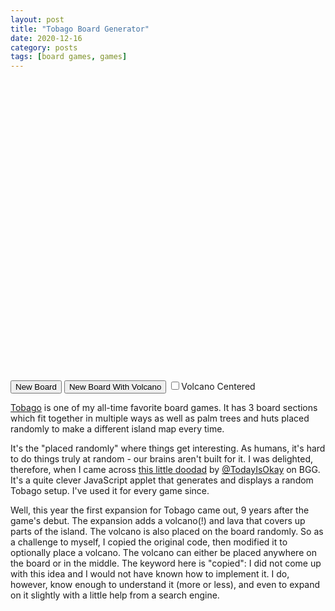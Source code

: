 ```yaml
---
layout: post
title: "Tobago Board Generator"
date: 2020-12-16
category: posts
tags: [board games, games]
---
```


<script type="text/javascript" src="/public/jsgl.min.js"></script> 
<div id="panel" style="width: 640px; height: 480px"></div>
<script type="text/javascript">
	var myPanel = new jsgl.Panel(document.getElementById("panel"));
	var Volcano = false;

	function generateBoard()
	{
		myPanel.clear();
		
		var lowerA = { name: "a", board: [
			{ x: 0,  y: 6, z: -6, isShore: 1, type: 'mountains' },
			{ x: -1, y: 6, z: -5, isShore: 1, type: 'beach'     },
			{ x: -2, y: 6, z: -4, isShore: 1, type: 'beach'     },
			{ x: 1,  y: 5, z: -6, isShore: 1, type: 'beach'     },
			{ x: 0,  y: 5, z: -5, isShore: 0, type: 'jungle'    },
			{ x: -1, y: 5, z: -4, isShore: 0, type: 'jungle'    },
			{ x: -2, y: 5, z: -3, isShore: 1, type: 'jungle'    },
			{ x: -3, y: 5, z: -2, isShore: 1, type: 'beach'     },
			{ x: 2,  y: 4, z: -6, isShore: 1, type: 'beach'     },
			{ x: 1,  y: 4, z: -5, isShore: 1, type: 'jungle'    },
			{ x: 0,  y: 4, z: -4, isShore: 1, type: 'jungle'    },
			{ x: -1, y: 4, z: -3, isShore: 1, type: 'beach'     },
			{ x: 0,  y: 3, z: -3, isShore: 1, type: 'jungle'    },
			{ x: -1, y: 3, z: -2, isShore: 1, type: 'beach'     },
			{ x: -2, y: 3, z: -1, isShore: 1, type: 'beach'     },
			{ x: -3, y: 3, z: 0,  isShore: 1, type: 'scrubland' },
			{ x: 2,  y: 2, z: -4, isShore: 1, type: 'river'     },
			{ x: 1,  y: 2, z: -3, isShore: 1, type: 'mountains' },
			{ x: 0,  y: 2, z: -2, isShore: 0, type: 'mountains' },
			{ x: -1, y: 2, z: -1, isShore: 0, type: 'mountains' },
			{ x: -2, y: 2, z: 0,  isShore: 0, type: 'scrubland' },
			{ x: 2,  y: 1, z: -3, isShore: 1, type: 'river'     },
			{ x: 1,  y: 1, z: -2, isShore: 0, type: 'river'     },
			{ x: 0,  y: 1, z: -1, isShore: 0, type: 'lake'      },
			{ x: -1, y: 1, z: 0,  isShore: 0, type: 'scrubland' },
			{ x: 3,  y: 0, z: -3, isShore: 1, type: 'river'     },
			{ x: 2,  y: 0, z: -2, isShore: 0, type: 'river'     },
			{ x: 1,  y: 0, z: -1, isShore: 0, type: 'lake'      },
			{ x: 0,  y: 0, z: 0,  isShore: 0, type: 'lake'      }
			] };
			
		var upperA = { name: "A", board: [
			{ x: 0,  y: 6, z: -6, isShore: 1, type: 'mountains' },
			{ x: -1, y: 6, z: -5, isShore: 1, type: 'mountains' },
			{ x: 1,  y: 5, z: -6, isShore: 1, type: 'mountains' },
			{ x: 0,  y: 5, z: -5, isShore: 0, type: 'mountains' },
			{ x: -1, y: 5, z: -4, isShore: 1, type: 'jungle'    },
			{ x: -2, y: 5, z: -3, isShore: 1, type: 'jungle'    },
			{ x: -3, y: 5, z: -2, isShore: 1, type: 'beach'     },
			{ x: 2,  y: 4, z: -6, isShore: 1, type: 'mountains' },
			{ x: 1,  y: 4, z: -5, isShore: 0, type: 'mountains' },
			{ x: 0,  y: 4, z: -4, isShore: 0, type: 'jungle'    },
			{ x: -1, y: 4, z: -3, isShore: 0, type: 'jungle'    },
			{ x: -2, y: 4, z: -2, isShore: 0, type: 'jungle'    },
			{ x: -3, y: 4, z: -1, isShore: 1, type: 'beach'     },
			{ x: -4, y: 4, z: 0,  isShore: 1, type: 'scrubland' },
			{ x: 2,  y: 3, z: -5, isShore: 1, type: 'mountains' },
			{ x: 1,  y: 3, z: -4, isShore: 0, type: 'jungle'    },
			{ x: 0,  y: 3, z: -3, isShore: 0, type: 'lake'      },
			{ x: -1, y: 3, z: -2, isShore: 0, type: 'lake'      },
			{ x: -2, y: 3, z: -1, isShore: 0, type: 'jungle'    },
			{ x: -3, y: 3, z: 0,  isShore: 3, type: 'scrubland' },
			{ x: 3,  y: 2, z: -5, isShore: 1, type: 'mountains' },
			{ x: 2,  y: 2, z: -4, isShore: 1, type: 'jungle'    },
			{ x: 1,  y: 2, z: -3, isShore: 0, type: 'jungle'    },
			{ x: 0,  y: 2, z: -2, isShore: 0, type: 'lake'      },
			{ x: -1, y: 2, z: -1, isShore: 0, type: 'lake'      },
			{ x: -2, y: 2, z: 0,  isShore: 0, type: 'mountains' },
			{ x: 2,  y: 1, z: -3, isShore: 1, type: 'river'     },
			{ x: 1,  y: 1, z: -2, isShore: 0, type: 'river'     },
			{ x: 0,  y: 1, z: -1, isShore: 0, type: 'lake'      },
			{ x: -1, y: 1, z: 0,  isShore: 0, type: 'mountains' },
			{ x: 3,  y: 0, z: -3, isShore: 1, type: 'scrubland' },
			{ x: 2,  y: 0, z: -2, isShore: 0, type: 'scrubland' },
			{ x: 1,  y: 0, z: -1, isShore: 0, type: 'mountains' },
			{ x: 0,  y: 0, z: 0,  isShore: 0, type: 'mountains' }
			] };

		var lowerB = { name: "b", board: [
			{ x: 3,  y: 0, z: -3, isShore: 1, type: 'scrubland' },
			{ x: 3,  y: 2, z: -5, isShore: 1, type: 'beach'     },
			{ x: 2,  y: 0, z: -2, isShore: 1, type: 'scrubland' },
			{ x: 2,  y: 2, z: -4, isShore: 1, type: 'scrubland' },
			{ x: 2,  y: 3, z: -5, isShore: 1, type: 'beach'     },
			{ x: 1,  y: 0, z: -1, isShore: 0, type: 'lake'      },
			{ x: 1,  y: 1, z: -2, isShore: 1, type: 'scrubland' },
			{ x: 1,  y: 2, z: -3, isShore: 1, type: 'scrubland' },
			{ x: 1,  y: 3, z: -4, isShore: 1, type: 'scrubland' },
			{ x: 1,  y: 4, z: -5, isShore: 1, type: 'beach'     },
			{ x: 0,  y: 0, z: 0,  isShore: 0, type: 'lake'      },
			{ x: 0,  y: 1, z: -1, isShore: 0, type: 'lake'      },
			{ x: 0,  y: 2, z: -2, isShore: 0, type: 'river'     },
			{ x: 0,  y: 3, z: -3, isShore: 1, type: 'river'     },
			{ x: -1, y: 1, z: 0,  isShore: 0, type: 'lake'      },
			{ x: -1, y: 2, z: -1, isShore: 0, type: 'mountains' },
			{ x: -1, y: 3, z: -2, isShore: 0, type: 'jungle'    },
			{ x: -1, y: 4, z: -3, isShore: 1, type: 'jungle'    },
			{ x: -1, y: 5, z: -4, isShore: 1, type: 'jungle'    },
			{ x: -1, y: 6, z: -5, isShore: 1, type: 'jungle'    },
			{ x: -1, y: 7, z: -6, isShore: 1, type: 'jungle'    },
			{ x: -2, y: 2, z: 0,  isShore: 0, type: 'mountains' },
			{ x: -2, y: 3, z: -1, isShore: 0, type: 'mountains' },
			{ x: -2, y: 4, z: -2, isShore: 1, type: 'mountains' },
			{ x: -2, y: 5, z: -3, isShore: 1, type: 'mountains' },
			{ x: -2, y: 6, z: -4, isShore: 1, type: 'jungle'    },
			{ x: -2, y: 7, z: -5, isShore: 1, type: 'jungle'    },
			{ x: -3, y: 3, z: 0,  isShore: 3, type: 'scrubland' },
			{ x: -3, y: 4, z: -1, isShore: 1, type: 'scrubland' },
			{ x: -4, y: 4, z: 0,  isShore: 1, type: 'scrubland' },
			{ x: -4, y: 5, z: -1, isShore: 1, type: 'scrubland' }
			] };
			
		var upperB = { name: "B", board: [
			{ x: 4,  y: 0, z: -4, isShore: 1, type: 'scrubland' },
			{ x: 4,  y: 1, z: -5, isShore: 1, type: 'beach'     },
			{ x: 3,  y: 0, z: -3, isShore: 2, type: 'scrubland' },
			{ x: 3,  y: 1, z: -4, isShore: 0, type: 'scrubland' },
			{ x: 3,  y: 2, z: -5, isShore: 1, type: 'beach'     },
			{ x: 2,  y: 0, z: -2, isShore: 0, type: 'lake'      },
			{ x: 2,  y: 1, z: -3, isShore: 0, type: 'scrubland' },
			{ x: 2,  y: 2, z: -4, isShore: 0, type: 'scrubland' },
			{ x: 2,  y: 3, z: -5, isShore: 1, type: 'river'     },
			{ x: 1,  y: 0, z: -1, isShore: 0, type: 'lake'      },
			{ x: 1,  y: 1, z: -2, isShore: 0, type: 'lake'      },
			{ x: 1,  y: 2, z: -3, isShore: 0, type: 'river'     },
			{ x: 1,  y: 3, z: -4, isShore: 0, type: 'river'     },
			{ x: 1,  y: 4, z: -5, isShore: 1, type: 'jungle'    },
			{ x: 1,  y: 5, z: -6, isShore: 1, type: 'jungle'    },
			{ x: 0,  y: 0, z: 0,  isShore: 0, type: 'lake'      },
			{ x: 0,  y: 1, z: -1, isShore: 0, type: 'lake'      },
			{ x: 0,  y: 2, z: -2, isShore: 0, type: 'lake'      },
			{ x: 0,  y: 3, z: -3, isShore: 0, type: 'jungle'    },
			{ x: 0,  y: 4, z: -4, isShore: 0, type: 'jungle'    },
			{ x: 0,  y: 5, z: -5, isShore: 1, type: 'jungle'    },
			{ x: -1, y: 1, z: 0,  isShore: 0, type: 'mountains' },
			{ x: -1, y: 2, z: -1, isShore: 0, type: 'scrubland' },
			{ x: -1, y: 3, z: -2, isShore: 0, type: 'scrubland' },
			{ x: -1, y: 4, z: -3, isShore: 0, type: 'scrubland' },
			{ x: -1, y: 5, z: -4, isShore: 1, type: 'beach'     },
			{ x: -2, y: 2, z: 0,  isShore: 0, type: 'mountains' },
			{ x: -2, y: 3, z: -1, isShore: 0, type: 'scrubland' },
			{ x: -2, y: 4, z: -2, isShore: 0, type: 'scrubland' },
			{ x: -2, y: 5, z: -3, isShore: 1, type: 'beach'     },
			{ x: -3, y: 3, z: 0,  isShore: 1, type: 'mountains' },
			{ x: -3, y: 4, z: -1, isShore: 1, type: 'beach'     },
			{ x: -3, y: 5, z: -2, isShore: 1, type: 'beach'     }
			] };
			
		var lowerC = { name: "c", board: [
			{ x: 4, y: 0, z: -4, isShore: 1, type: 'river' },
			{ x: 3, y: 0, z: -3, isShore: 2, type: 'river' },
			{ x: 3, y: 1, z: -4, isShore: 1, type: 'beach' },
			{ x: 2, y: 0, z: -2, isShore: 0, type: 'river' },
			{ x: 2, y: 1, z: -3, isShore: 1, type: 'beach' },
			{ x: 2, y: 3, z: -5, isShore: 1, type: 'beach' },
			{ x: 1, y: 0, z: -1, isShore: 0, type: 'mountains' },
			{ x: 1, y: 1, z: -2, isShore: 0, type: 'river' },
			{ x: 1, y: 2, z: -3, isShore: 1, type: 'beach' },
			{ x: 1, y: 3, z: -4, isShore: 1, type: 'beach' },
			{ x: 1, y: 4, z: -5, isShore: 1, type: 'scrubland' },
			{ x: 1, y: 5, z: -6, isShore: 1, type: 'scrubland' },
			{ x: 0, y: 0, z: 0, isShore: 0, type: 'mountains' },
			{ x: 0, y: 1, z: -1, isShore: 0, type: 'scrubland' },
			{ x: 0, y: 2, z: -2, isShore: 0, type: 'lake' },
			{ x: 0, y: 3, z: -3, isShore: 0, type: 'lake' },
			{ x: 0, y: 4, z: -4, isShore: 1, type: 'scrubland' },
			{ x: -1, y: 1, z: 0, isShore: 0, type: 'scrubland' },
			{ x: -1, y: 2, z: -1, isShore: 0, type: 'mountains' },
			{ x: -1, y: 3, z: -2, isShore: 0, type: 'mountains' },
			{ x: -1, y: 4, z: -3, isShore: 1, type: 'beach' },
			{ x: -2, y: 2, z: 0, isShore: 0, type: 'scrubland' },
			{ x: -2, y: 3, z: -1, isShore: 1, type: 'mountains' },
			{ x: -2, y: 4, z: -2, isShore: 1, type: 'mountains' },
			{ x: -2, y: 5, z: -3, isShore: 1, type: 'beach' },
			{ x: -2, y: 6, z: -4, isShore: 1, type: 'mountains' },
			{ x: -3, y: 3, z: 0, isShore: 1, type: 'scrubland' }
			] };
			
		var upperC = { name: "C", board: [
			{ x: 4, y: 0, z: -4, isShore: 1, type: 'mountains' },
			{ x: 3, y: 0, z: -3, isShore: 2, type: 'mountains' },
			{ x: 3, y: 1, z: -4, isShore: 1, type: 'beach' },
			{ x: 3, y: 2, z: -5, isShore: 1, type: 'beach' },
			{ x: 3, y: 3, z: -6, isShore: 1, type: 'beach' },
			{ x: 2, y: 0, z: -2, isShore: 0, type: 'jungle' },
			{ x: 2, y: 1, z: -3, isShore: 0, type: 'jungle' },
			{ x: 2, y: 2, z: -4, isShore: 0, type: 'jungle' },
			{ x: 2, y: 3, z: -5, isShore: 0, type: 'jungle' },
			{ x: 2, y: 4, z: -6, isShore: 1, type: 'jungle' },
			{ x: 2, y: 5, z: -7, isShore: 1, type: 'jungle' },
			{ x: 1, y: 0, z: -1, isShore: 0, type: 'jungle' },
			{ x: 1, y: 1, z: -2, isShore: 0, type: 'jungle' },
			{ x: 1, y: 2, z: -3, isShore: 0, type: 'lake' },
			{ x: 1, y: 3, z: -4, isShore: 0, type: 'mountains' },
			{ x: 1, y: 4, z: -5, isShore: 0, type: 'mountains' },
			{ x: 1, y: 5, z: -6, isShore: 1, type: 'mountains' },
			{ x: 0, y: 0, z: 0, isShore: 0, type: 'jungle' },
			{ x: 0, y: 1, z: -1, isShore: 0, type: 'jungle' },
			{ x: 0, y: 2, z: -2, isShore: 0, type: 'lake' },
			{ x: 0, y: 3, z: -3, isShore: 0, type: 'lake' },
			{ x: 0, y: 4, z: -4, isShore: 0, type: 'mountains' },
			{ x: 0, y: 5, z: -5, isShore: 1, type: 'mountains' },
			{ x: -1, y: 1, z: 0, isShore: 0, type: 'scrubland' },
			{ x: -1, y: 2, z: -1, isShore: 0, type: 'scrubland' },
			{ x: -1, y: 3, z: -2, isShore: 0, type: 'river' },
			{ x: -1, y: 4, z: -3, isShore: 1, type: 'beach' },
			{ x: -1, y: 5, z: -4, isShore: 1, type: 'beach' },
			{ x: -1, y: 6, z: -5, isShore: 1, type: 'mountains' },
			{ x: -2, y: 2, z: 0, isShore: 0, type: 'scrubland' },
			{ x: -2, y: 3, z: -1, isShore: 0, type: 'river' },
			{ x: -2, y: 4, z: -2, isShore: 1, type: 'beach' },
			{ x: -2, y: 6, z: -4, isShore: 1, type: 'beach' },
			{ x: -3, y: 3, z: 0, isShore: 1, type: 'scrubland' },
			{ x: -3, y: 4, z: -1, isShore: 1, type: 'river' },
			{ x: -3, y: 5, z: -2, isShore: 1, type: 'beach' },
			{ x: -4, y: 5, z: -1, isShore: 1, type: 'river' }
			] };
		
		var boardB = pickBetween(lowerB, upperB);
		var boardC = pickBetween(lowerC, upperC);		
		var boardOrder = pickBetween([boardB, boardC], [boardC, boardB]);
		var board1 = pickBetween(lowerA, upperA);
		var board2 = boardOrder[0];
		var board3 = boardOrder[1];

		//Record the three middle hexes for volcano placement
		for (var i = 0; i < board1.board.length; i++)
		{
			if ((board1.board[i].x == 0) && (board1.board[i].y == 0) && (board1.board[i].z == 0))
				board1.board[i].middle = true;
		}
		for (var i = 0; i < board2.board.length; i++)
		{
			if ((board2.board[i].x == 0) && (board2.board[i].y == 0) && (board2.board[i].z == 0))
				board2.board[i].middle = true;
		}
		for (var i = 0; i < board3.board.length; i++)
		{
			if ((board3.board[i].x == 0) && (board3.board[i].y == 0) && (board3.board[i].z == 0))
				board3.board[i].middle = true;
		}
		
		rotateBoard(board2, 1);
		rotateBoard(board3, 2);
		
		var boardShift = Math.floor(Math.random() * 2);
						
		if (boardShift == 0)
		{
			shiftBoard(board2, 1, -1, 0);
			shiftBoard(board3, 0, -1, 1);
			
			drawLabel(board2.name, 234 + 30*8, 200 - 17*7);
			drawLabel(board3.name, 232 + 30, 200 + 17*16);
		}
		else
		{
			shiftBoard(board2, 0, -1, 1);
			shiftBoard(board3, -1, 0, 1);
			
			drawLabel(board2.name, 234 + 30*8, 200 - 17*5);
			drawLabel(board3.name, 232, 200 + 17*15);
		}
		
		drawLabel(board1.name, 230 - 30*7, 200 - 17*7);
		
		/* determine which hexes are shore pieces based on board configuration */
		determineShoreline(board1, board2, board3, boardShift);
		determineShoreline(board2, board3, board1, boardShift);
		determineShoreline(board3, board1, board2, boardShift);
		
		placeBoard(board1, 230, 200);
		placeBoard(board2, 234, 200);
		placeBoard(board3, 232, 203.46);
		
		drawBoard(board1);
		drawBoard(board2);
		drawBoard(board3);
		
		var wholeBoard = board1.board.concat(board2.board, board3.board);
		
		var innerBoard = [];
		for (var i = 0; i < wholeBoard.length; i++)
		{
			if (wholeBoard[i].isShore == 0)
			{
				innerBoard.push(wholeBoard[i]);
			}
		}
		
		if (Volcano)
		{
			var volCenter = placeVolcano(innerBoard, wholeBoard);
			drawVolcano(volCenter);
		}

		var statues = placeObjects(innerBoard, 3);
		for (var i = 0; i < statues.length; i++)
		{
			wholeBoard.splice(wholeBoard.indexOf(statues[i]), 1);
		}
		drawStatues(statues);

		var huts = placeObjects(wholeBoard, 4);
		drawHuts(huts);
		
		var trees = placeObjects(wholeBoard, 3);
		drawTrees(trees);

	}
	
	function drawLabel(name, x, y)
	{
		var label = myPanel.createLabel();
		
		label.setText(name);
		label.setLocationXY(x, y);		
		label.setHorizontalAnchor(jsgl.HorizontalAnchor.CENTER);
		label.setVerticalAnchor(jsgl.VerticalAnchor.CENTER);
		label.setBold(true);
		label.setFontFamily("sans-serif");
		label.setFontSize(24);

		myPanel.addElement(label);
	}

	function placeVolcano(inner, board)
	{
		var volCenter = randomHex(inner);
		if (document.getElementById("centered").checked)
		{
			var centerHexes = [];
			for (var i = 0; i < inner.length; i++)
			{
				if (inner[i].middle)
					centerHexes.push(inner[i]);
			}
			volCenter = randomHex(centerHexes);
		}
		var hexes = [];
		for (var i = 0; i < board.length; i++)
		{
			if (distance(volCenter, board[i]) <= 1)
				hexes.push(board[i]);
		}
		for (var i = 0; i < hexes.length; i++)
		{
			board.splice(board.indexOf(hexes[i]), 1);
			inner.splice(inner.indexOf(hexes[i]), 1);
			drawHex(hexes[i].xLoc, hexes[i].yLoc, 'volcano')
		}
		return volCenter;
	}
	
	function placeObjects(board, num)
	{
		var finished = false;
		var hexes;
		
		while (!finished)
		{
			finished = true;
		
			hexes = [];
			for (var i = 0; i < num; i++)
			{
				hexes.push(randomHex(board));
			}
			
			for (var i = 0; i < num; i++)
			{
				for (var j = i + 1; j < num; j++)
				{ // must be 4 or more spaces apart
					if (distance(hexes[i], hexes[j]) <= 3)
						finished = false;
				}
			}
				
			//if (!finished)
			//	console.log("Object placement failed.");
		}
		
		/* remove selected hexes from board */
		for (var i = 0; i < num; i++)
		{
			board.splice(board.indexOf(hexes[i]), 1);
		}
			
		return hexes;
	}
	
	function randomHex(board)
	{
		return board[Math.floor(Math.random() * board.length)];
	}
	
	function distance(hex1, hex2)
	{
		return (Math.abs(hex1.x - hex2.x) + 
		       Math.abs(hex1.y - hex2.y) + 
			   Math.abs(hex1.z - hex2.z)) / 2;
	}

	function drawVolcano(hex)
	{
		var x = hex.xLoc;
		var y = hex.yLoc;

		var mtn = [0, 2, 6, 10];
		for (var i = 0; i < mtn.length; i++)
		{
			var vol = myPanel.createPolygon();

			vol.addPointXY(x - 40 + mtn[i], y);
			vol.addPointXY(x - 50 + mtn[i], y + 17 - mtn[i]);
			vol.addPointXY(x - 40 + mtn[i], y + 34 - mtn[i]);
			vol.addPointXY(x - 20 + mtn[i], y + 34 - mtn[i]);
			vol.addPointXY(x - 10 + mtn[i], y + 51 - mtn[i]);
			vol.addPointXY(x + 10 - mtn[i], y + 51 - mtn[i]);
			vol.addPointXY(x + 20 - mtn[i], y + 34 - mtn[i]);
			vol.addPointXY(x + 40 - mtn[i], y + 34 - mtn[i]);
			vol.addPointXY(x + 50 - mtn[i], y + 17 - mtn[i]);
			vol.addPointXY(x + 40 - mtn[i], y);
			vol.addPointXY(x + 50 - mtn[i], y - 17 + mtn[i]);
			vol.addPointXY(x + 40 - mtn[i], y - 34 + mtn[i]);
			vol.addPointXY(x + 20 - mtn[i], y - 34 + mtn[i]);
			vol.addPointXY(x + 10 - mtn[i], y - 51 + mtn[i]);
			vol.addPointXY(x - 10 + mtn[i], y - 51 + mtn[i]);
			vol.addPointXY(x - 20 + mtn[i], y - 34 + mtn[i]);
			vol.addPointXY(x - 40 + mtn[i], y - 34 + mtn[i]);
			vol.addPointXY(x - 50 + mtn[i], y - 17 + mtn[i]);

			vol.getFill().setColor("rgb(46,41,58)");
			myPanel.addElement(vol);
		}

		/* This creates a solid fill in the center

		var mid = myPanel.createPolygon();

		mid.addPointXY(x - 10, y - 17);
		mid.addPointXY(x + 10, y - 17);
		mid.addPointXY(x + 20, y);
		mid.addPointXY(x + 10, y + 17);
		mid.addPointXY(x - 10, y + 17);
		mid.addPointXY(x - 20, y);

		mid.getFill().setColor("rgb(207,18,31)");
		myPanel.addElement(mid);
		*/

		// This creates a center containing a lava image
		var mid = myPanel.createImage();

		mid.setUrl("/public/images/lava-small.png");
		mid.setHorizontalAnchor(jsgl.HorizontalAnchor.CENTER);
		mid.setVerticalAnchor(jsgl.VerticalAnchor.MIDDLE);
		mid.setLocationXY(x, y);

		myPanel.addElement(mid);
	}
	
	function drawHuts(hexes)
	{
		for (var i = 0; i < hexes.length; i++)
		{
			drawObject(hexes[i], "rgb(188,90,82)");
		}
	}
	
	function drawTrees(hexes)
	{
		for (var i = 0; i < hexes.length; i++)
		{
			drawObject(hexes[i], "rgb(86,226,102)");
		}
	}
	
	function drawStatues(hexes)
	{
		for (var i = 0; i < hexes.length; i++)
		{
			var hex = hexes[i];
		
			drawObject(hex, "rgb(180,200,224)");
			
			var marker = myPanel.createCircle();
			
			var heading = Math.floor(Math.random() * 6);
			switch (heading)
			{
			case 0:
				marker.setCenterLocationXY(hex.xLoc, hex.yLoc + 10);
				break;
			case 1:
				marker.setCenterLocationXY(hex.xLoc + 8.66, hex.yLoc + 5);
				break;
			case 2:
				marker.setCenterLocationXY(hex.xLoc + 8.66, hex.yLoc - 5);
				break;
			case 3:
				marker.setCenterLocationXY(hex.xLoc, hex.yLoc - 10);
				break;
			case 4:
				marker.setCenterLocationXY(hex.xLoc - 8.66, hex.yLoc - 5);
				break;
			case 5:
				marker.setCenterLocationXY(hex.xLoc - 8.66, hex.yLoc + 5);
				break;
			}
			
			marker.setRadius(3);
			marker.getFill().setColor("rgb(0,0,0)");
			
			myPanel.addElement(marker);
		}
	}
	
	function drawObject(hex, color)
	{
		var obj = myPanel.createCircle();
		
		obj.setCenterLocationXY(hex.xLoc, hex.yLoc);
		obj.setRadius(10);
		
		obj.getFill().setColor(color);
		
		myPanel.addElement(obj);
	}
	
	function pickBetween(obj1, obj2)
	{
		if (Math.random() > 0.5)
			return obj2;
		else
			return obj1;
	}
	
	function rotateBoard(boardObj, rotate)
	{
		var board = boardObj.board;
	
		for (i = 0; i < board.length; i++)
		{
			switch (rotate)
			{
			case 1:
				var temp = board[i].x;
				board[i].x = board[i].y;
				board[i].y = board[i].z;
				board[i].z = temp;
				break;
			case 2:
				var temp = board[i].x;
				board[i].x = board[i].z;
				board[i].z = board[i].y;
				board[i].y = temp;
				break;
			default:
				break;
			}
		}
	}
	
	function shiftBoard(boardObj, x, y, z)
	{
		var board = boardObj.board;
	
		for (i = 0; i < board.length; i++)
		{
			board[i].x = board[i].x + x;
			board[i].y = board[i].y + y;
			board[i].z = board[i].z + z;
		}
	}
	
	function placeBoard(boardObj, xOffset, yOffset)
	{
		var board = boardObj.board;
	
		for (var i = 0; i < board.length; i++)
		{					
			board[i].xLoc = -board[i].y * 30 + xOffset;
			board[i].yLoc = (board[i].z - board[i].x) * 17 + yOffset;
		}
	}
	
	function drawBoard(boardObj)
	{
		var board = boardObj.board;
	
		for (var i = 0; i < board.length; i++)
		{					
			drawHex(board[i].xLoc, board[i].yLoc, board[i].type);
		}
	}
	
	function drawHex(x, y, type)
	{
		var hex = myPanel.createPolygon();
						
		hex.addPointXY(x - 10, y - 17);
		hex.addPointXY(x + 10, y - 17);
		hex.addPointXY(x + 20, y);
		hex.addPointXY(x + 10, y + 17);
		hex.addPointXY(x - 10, y + 17);
		hex.addPointXY(x - 20, y);
		
		switch (type)
		{
		case 'mountains':
			hex.getFill().setColor("rgb(97,96,102)");
			break;
		case 'beach':
			hex.getFill().setColor("rgb(207,167,116)");
			break;
		case 'jungle':
			hex.getFill().setColor("rgb(58,113,71)");
			break;
		case 'scrubland':
			hex.getFill().setColor("rgb(175,172,75)");
			break;
		case 'river':
			hex.getFill().setColor("rgb(227,200,205)");
			break;
		case 'lake':
			hex.getFill().setColor("rgb(38,122,168)");
			break;
		case 'volcano':
			hex.getFill().setColor("rgb(46,41,58)");
			break;
		default:
			hex.getFill().setColor("rgb(255,255,255)");
			break;
		}
		
		myPanel.addElement(hex);
	}
	
	function determineShoreline(main, left, right, shift)
	{
		var mainBoard = main.board;
	
		for (var i = 0; i < mainBoard.length; i++)
		{
			if (mainBoard[i].isShore == 2)
			{
				if ((shift == 1) &&
						(left.name == "a" || left.name == "B" || 
						 left.name == "c" || left.name == "C"))
				{
					mainBoard[i].isShore = 1;
				}
				else
				{
					mainBoard[i].isShore = 0;
				}
			}
			if (mainBoard[i].isShore == 3)
			{
				if ((shift == 0) &&
						(right.name == "a" || right.name == "A" || 
						 right.name == "b"))
				{
					mainBoard[i].isShore = 1;
				}
				else
				{
					mainBoard[i].isShore = 0;
				}
			}
		}
	}

	function makeVolcano()
	{
		Volcano = true;
		generateBoard();
		Volcano = false;
	}

	generateBoard()
</script>
<button type="button" onclick="generateBoard()">New Board</button>
<button type="button" onclick="makeVolcano()">New Board With Volcano</button>
<label for="centered" id="buttonlabel"><input type="checkbox" id="centered">Volcano Centered</label>

[Tobago](https://boardgamegeek.com/boardgame/42215/tobago) is one of my all-time favorite board games. It has 3 board sections which fit together in multiple ways as well as palm trees and huts placed randomly to make a different island map every time.

It's the "placed randomly" where things get interesting. As humans, it's hard to do things truly at random - our brains aren't built for it. I was delighted, therefore, when I came across [this little doodad](http://tobagogenerator.biz.ly) by [@TodayIsOkay](https://boardgamegeek.com/thread/1010166/random-board-generator) on BGG. It's a quite clever JavaScript applet that generates and displays a random Tobago setup. I've used it for every game since.

Well, this year the first expansion for Tobago came out, 9 years after the game's debut. The expansion adds a volcano(!) and lava that covers up parts of the island. The volcano is also placed on the board randomly. So as a challenge to myself, I copied the original code, then modified it to optionally place a volcano. The volcano can either be placed anywhere on the board or in the middle. The keyword here is "copied": I did not come up with this idea and I would not have known how to implement it. I do, however, know enough to understand it (more or less), and even to expand on it slightly with a little help from a search engine.